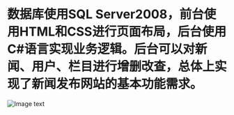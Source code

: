 # 数据库使用SQL Server2008，前台使用HTML和CSS进行页面布局，后台使用C#语言实现业务逻辑。后台可以对新闻、用户、栏目进行增删改查，总体上实现了新闻发布网站的基本功能需求。
![Image text]()

